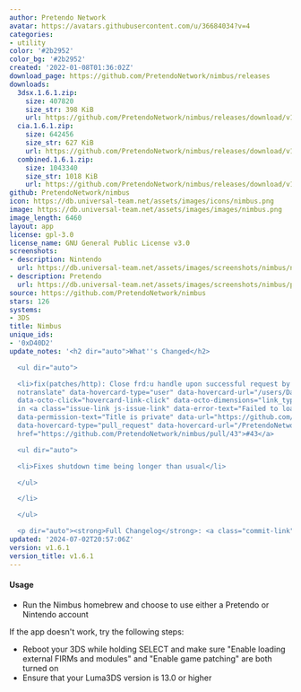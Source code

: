 ```yaml
---
author: Pretendo Network
avatar: https://avatars.githubusercontent.com/u/36684034?v=4
categories:
- utility
color: '#2b2952'
color_bg: '#2b2952'
created: '2022-01-08T01:36:02Z'
download_page: https://github.com/PretendoNetwork/nimbus/releases
downloads:
  3dsx.1.6.1.zip:
    size: 407820
    size_str: 398 KiB
    url: https://github.com/PretendoNetwork/nimbus/releases/download/v1.6.1/3dsx.1.6.1.zip
  cia.1.6.1.zip:
    size: 642456
    size_str: 627 KiB
    url: https://github.com/PretendoNetwork/nimbus/releases/download/v1.6.1/cia.1.6.1.zip
  combined.1.6.1.zip:
    size: 1043340
    size_str: 1018 KiB
    url: https://github.com/PretendoNetwork/nimbus/releases/download/v1.6.1/combined.1.6.1.zip
github: PretendoNetwork/nimbus
icon: https://db.universal-team.net/assets/images/icons/nimbus.png
image: https://db.universal-team.net/assets/images/images/nimbus.png
image_length: 6460
layout: app
license: gpl-3.0
license_name: GNU General Public License v3.0
screenshots:
- description: Nintendo
  url: https://db.universal-team.net/assets/images/screenshots/nimbus/nintendo.png
- description: Pretendo
  url: https://db.universal-team.net/assets/images/screenshots/nimbus/pretendo.png
source: https://github.com/PretendoNetwork/nimbus
stars: 126
systems:
- 3DS
title: Nimbus
unique_ids:
- '0xD40D2'
update_notes: '<h2 dir="auto">What''s Changed</h2>

  <ul dir="auto">

  <li>fix(patches/http): Close frd:u handle upon successful request by <a class="user-mention
  notranslate" data-hovercard-type="user" data-hovercard-url="/users/DaniElectra/hovercard"
  data-octo-click="hovercard-link-click" data-octo-dimensions="link_type:self" href="https://github.com/DaniElectra">@DaniElectra</a>
  in <a class="issue-link js-issue-link" data-error-text="Failed to load title" data-id="2308566628"
  data-permission-text="Title is private" data-url="https://github.com/PretendoNetwork/nimbus/issues/43"
  data-hovercard-type="pull_request" data-hovercard-url="/PretendoNetwork/nimbus/pull/43/hovercard"
  href="https://github.com/PretendoNetwork/nimbus/pull/43">#43</a>

  <ul dir="auto">

  <li>Fixes shutdown time being longer than usual</li>

  </ul>

  </li>

  </ul>

  <p dir="auto"><strong>Full Changelog</strong>: <a class="commit-link" href="https://github.com/PretendoNetwork/nimbus/compare/v1.6.0...v1.6.1"><tt>v1.6.0...v1.6.1</tt></a></p>'
updated: '2024-07-02T20:57:06Z'
version: v1.6.1
version_title: v1.6.1
---
```

#### Usage
- Run the Nimbus homebrew and choose to use either a Pretendo or Nintendo account

If the app doesn't work, try the following steps:
- Reboot your 3DS while holding SELECT and make sure "Enable loading external FIRMs and modules" and "Enable game patching" are both turned on
- Ensure that your Luma3DS version is 13.0 or higher